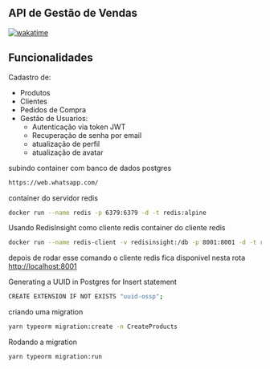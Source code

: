 ## API de Gestão de Vendas
[![wakatime](https://wakatime.com/badge/user/7e68e438-f1f7-4933-b9b7-f42aeb5c2a1b/project/ea7ece28-b3f1-468f-9e99-e753da851870.svg)](https://wakatime.com/badge/user/7e68e438-f1f7-4933-b9b7-f42aeb5c2a1b/project/ea7ece28-b3f1-468f-9e99-e753da851870)
## Funcionalidades

Cadastro de:
 - Produtos
 - Clientes
 - Pedidos de Compra
 - Gestão de Usuarios:
    - Autenticação via token JWT
    - Recuperação de senha por email
    - atualização de perfil
    - atualização de avatar


subindo container com banco de dados postgres
```bash
https://web.whatsapp.com/
```
container do servidor redis
```bash
docker run --name redis -p 6379:6379 -d -t redis:alpine
```

Usando RedisInsight  como cliente redis
container do cliente redis
```bash
docker run --name redis-client -v redisinsight:/db -p 8001:8001 -d -t redislabs/redisinsight:latest
```

depois de rodar esse comando o cliente redis fica disponivel nesta rota
[http://localhost:8001](http://localhost:8001/)

Generating a UUID in Postgres for Insert statement
```bash
CREATE EXTENSION IF NOT EXISTS "uuid-ossp";
```

criando uma migration
```bash
yarn typeorm migration:create -n CreateProducts
```

Rodando a migration
```bash
yarn typeorm migration:run
```
